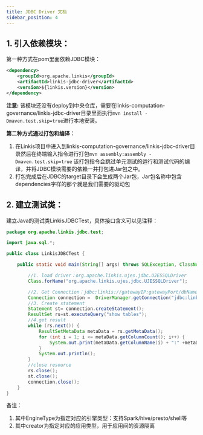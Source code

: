 ```yaml
---
title: JDBC Driver 文档
sidebar_position: 4
---
```

## 1. 引入依赖模块：
第一种方式在pom里面依赖JDBC模块：
```xml
<dependency>
    <groupId>org.apache.linkis</groupId>
    <artifactId>linkis-jdbc-driver</artifactId>
    <version>${linkis.version}</version>
</dependency>
```  
**注意:** 该模块还没有deploy到中央仓库，需要在linkis-computation-governance/linkis-jdbc-driver目录里面执行`mvn install -Dmaven.test.skip=true`进行本地安装。

**第二种方式通过打包和编译：**
1. 在Linkis项目中进入到linkis-computation-governance/linkis-jdbc-driver目录然后在终端输入指令进行打包`mvn assembly:assembly -Dmaven.test.skip=true`
   该打包指令会跳过单元测试的运行和测试代码的编译，并将JDBC模块需要的依赖一并打包进Jar包之中。
2. 打包完成后在JDBC的target目录下会生成两个Jar包，Jar包名称中包含dependencies字样的那个就是我们需要的驱动包

## 2. 建立测试类：
建立Java的测试类LinkisJDBCTest，具体接口含义可以见注释：

```java
package org.apache.linkis.jdbc.test;

import java.sql.*;

public class LinkisJDBCTest {

    public static void main(String[] args) throws SQLException, ClassNotFoundException {

        //1. load driver：org.apache.linkis.ujes.jdbc.UJESSQLDriver
        Class.forName("org.apache.linkis.ujes.jdbc.UJESSQLDriver");

        //2. Get Connection：jdbc:linkis://gatewayIP:gatewayPort/dbName?EngineType=hive&creator=test, user/password   
        Connection connection =  DriverManager.getConnection("jdbc:linkis://127.0.0.1:9001/default?EngineType=hive&creator=test","hadoop","hadoop");
        //3. Create statement 
        Statement st= connection.createStatement();
        ResultSet rs=st.executeQuery("show tables");
        //4.get result
        while (rs.next()) {
            ResultSetMetaData metaData = rs.getMetaData();
            for (int i = 1; i <= metaData.getColumnCount(); i++) {
                System.out.print(metaData.getColumnName(i) + ":" +metaData.getColumnTypeName(i)+": "+ rs.getObject(i) + "    ");
            }
            System.out.println();
        }
        //close resource
        rs.close();
        st.close();
        connection.close();
    }
}
```

备注：
1. 其中EngineType为指定对应的引擎类型：支持Spark/hive/presto/shell等
2. 其中creator为指定对应的应用类型，用于应用间的资源隔离
